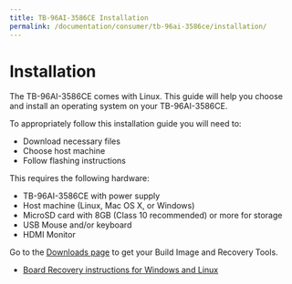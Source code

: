 ```yaml
---
title: TB-96AI-3586CE Installation
permalink: /documentation/consumer/tb-96ai-3586ce/installation/
---
```

# Installation

The TB-96AI-3586CE comes with Linux. This guide will help you choose and install an operating system on your TB-96AI-3586CE.

To appropriately follow this installation guide you will need to:

- Download necessary files
- Choose host machine
- Follow flashing instructions


This requires the following hardware:

- TB-96AI-3586CE with power supply
- Host machine (Linux, Mac OS X, or Windows)
- MicroSD card with 8GB (Class 10 recommended) or more for storage
- USB Mouse and/or keyboard
- HDMI Monitor

Go to the [Downloads page](../downloads/) to get your Build Image and Recovery Tools.

- [Board Recovery instructions for Windows and Linux](board-recovery.md)

